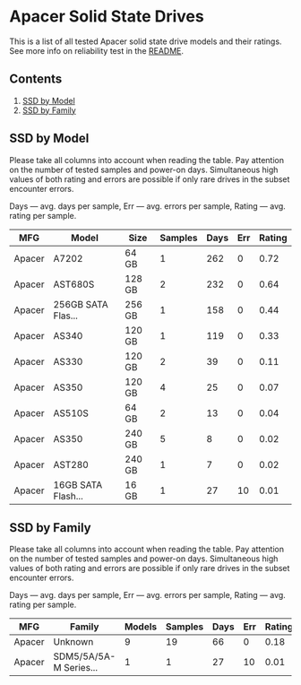 Apacer Solid State Drives
=========================

This is a list of all tested Apacer solid state drive models and their ratings. See
more info on reliability test in the [README](https://github.com/linuxhw/SMART).

Contents
--------

1. [ SSD by Model  ](#ssd-by-model)
2. [ SSD by Family ](#ssd-by-family)

SSD by Model
------------

Please take all columns into account when reading the table. Pay attention on the
number of tested samples and power-on days. Simultaneous high values of both rating
and errors are possible if only rare drives in the subset encounter errors.

Days   — avg. days per sample,
Err    — avg. errors per sample,
Rating — avg. rating per sample.

| MFG       | Model              | Size   | Samples | Days  | Err   | Rating |
|-----------|--------------------|--------|---------|-------|-------|--------|
| Apacer    | A7202              | 64 GB  | 1       | 262   | 0     | 0.72   |
| Apacer    | AST680S            | 128 GB | 2       | 232   | 0     | 0.64   |
| Apacer    | 256GB SATA Flas... | 256 GB | 1       | 158   | 0     | 0.44   |
| Apacer    | AS340              | 120 GB | 1       | 119   | 0     | 0.33   |
| Apacer    | AS330              | 120 GB | 2       | 39    | 0     | 0.11   |
| Apacer    | AS350              | 120 GB | 4       | 25    | 0     | 0.07   |
| Apacer    | AS510S             | 64 GB  | 2       | 13    | 0     | 0.04   |
| Apacer    | AS350              | 240 GB | 5       | 8     | 0     | 0.02   |
| Apacer    | AST280             | 240 GB | 1       | 7     | 0     | 0.02   |
| Apacer    | 16GB SATA Flash... | 16 GB  | 1       | 27    | 10    | 0.01   |

SSD by Family
-------------

Please take all columns into account when reading the table. Pay attention on the
number of tested samples and power-on days. Simultaneous high values of both rating
and errors are possible if only rare drives in the subset encounter errors.

Days   — avg. days per sample,
Err    — avg. errors per sample,
Rating — avg. rating per sample.

| MFG       | Family                 | Models | Samples | Days  | Err   | Rating |
|-----------|------------------------|--------|---------|-------|-------|--------|
| Apacer    | Unknown                | 9      | 19      | 66    | 0     | 0.18   |
| Apacer    | SDM5/5A/5A-M Series... | 1      | 1       | 27    | 10    | 0.01   |
